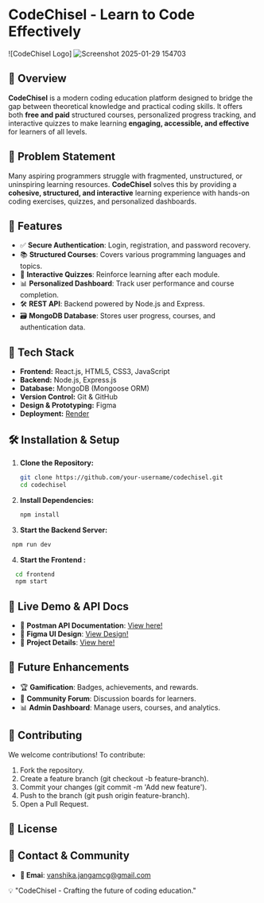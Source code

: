 # CodeChisel - Learn to Code Effectively

![CodeChisel Logo]
![Screenshot 2025-01-29 154703](https://github.com/user-attachments/assets/8ec44bc6-ebf5-459b-9997-d6816dd2b23a)


## 🚀 Overview
**CodeChisel** is a modern coding education platform designed to bridge the gap between theoretical knowledge and practical coding skills. It offers both **free and paid** structured courses, personalized progress tracking, and interactive quizzes to make learning **engaging, accessible, and effective** for learners of all levels.

## 🎯 Problem Statement
Many aspiring programmers struggle with fragmented, unstructured, or uninspiring learning resources. **CodeChisel** solves this by providing a **cohesive, structured, and interactive** learning experience with hands-on coding exercises, quizzes, and personalized dashboards.

## 🌟 Features
- ✅ **Secure Authentication**: Login, registration, and password recovery.
- 📚 **Structured Courses**: Covers various programming languages and topics.
- 📝 **Interactive Quizzes**: Reinforce learning after each module.
- 📊 **Personalized Dashboard**: Track user performance and course completion.
- 🛠️ **REST API**: Backend powered by Node.js and Express.
- 🗃️ **MongoDB Database**: Stores user progress, courses, and authentication data.

## 🔧 Tech Stack
- **Frontend:** React.js, HTML5, CSS3, JavaScript  
- **Backend:** Node.js, Express.js  
- **Database:** MongoDB (Mongoose ORM)  
- **Version Control:** Git & GitHub  
- **Design & Prototyping:** Figma  
- **Deployment:** [Render](https://codechisel.onrender.com)

## 🛠️ Installation & Setup
1. **Clone the Repository:**
   ```sh
   git clone https://github.com/your-username/codechisel.git
   cd codechisel
   ```
2. **Install Dependencies:**
   ```sh
   npm install
   ```
3. **Start the Backend Server:**
 ```sh
  npm run dev
```
4. **Start the Frontend :**
```sh
  cd frontend
  npm start
   ```
## 📌 Live Demo & API Docs
- 🔗 **Postman API Documentation**: [View here!](https://documenter.getpostman.com/view/39217082/2sAYQiBnrB)
- 🔗 **Figma UI Design**: [View Design!](https://www.figma.com/design/n6ceBxm4zvLUyypYJBStCm/Untitled?node-id=0-1&t=iWYwSFQj2V0atQPb-1)
- 🔗 **Project Details**: [View here!](https://1drv.ms/w/c/6e38cecfcf504d58/EYKQ57maRA5JkQOpW-O7PGQBIyRwPFUZ2jl40Miu4ryZFQ?e=42eS2b)

## 🚀 Future Enhancements
- 🏆 **Gamification**: Badges, achievements, and rewards.
- 💬 **Community Forum**: Discussion boards for learners.
- 📊 **Admin Dashboard**: Manage users, courses, and analytics.

## 🤝 Contributing
We welcome contributions! To contribute:
1. Fork the repository.
2. Create a feature branch (git checkout -b feature-branch).
3. Commit your changes (git commit -m 'Add new feature').
4. Push to the branch (git push origin feature-branch).
5. Open a Pull Request.

## 📜 License

## 💬 Contact & Community
- **📧 Emai**: vanshika.jangamcg@gmail.com

💡 "CodeChisel - Crafting the future of coding education."
  
